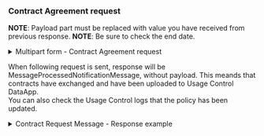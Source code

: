 ### Contract Agreement request <a href="#contract_agreement_request" id="contract_agreement_request"></a>

**NOTE**: Payload part must be replaced with value you have received from previous response. **NOTE**: Be sure to check the end date.

<details>

<summary>Multipart form - Contract Agreement request</summary>

```
curl --location --request POST 'https://localhost:8184/proxy' \
--header 'Content-Type: application/json' \
--header 'Authorization: Basic Y29ubmVjdG9yOnBhc3N3b3Jk' \
--data-raw '{
	"multipart": "form",
	"Forward-To": "https://ecc-provider:8889/data",
	"messageType": "ContractAgreementMessage",
	"requestedArtifact": "http://w3id.org/engrd/connector/artifact/1",
	"payload" : xxxxxx
}'
```

</details>

When following request is sent, response will be MessageProcessedNotificationMessage, without payload. This meands that contracts have exchanged and have been uploaded to Usage Control DataApp.\
You can also check the Usage Control logs that the policy has been updated.

<details>

<summary>Contract Request Message - Response example</summary>

```
--folW-L7KK2Sr0wN8b-ayPRgRB3QIh6-NC
Content-Disposition: form-data; name="header"
Content-Length: 1174
Content-Type: application/ld+json

{
  "@context" : {
	"ids" : "https://w3id.org/idsa/core/",
	"idsc" : "https://w3id.org/idsa/code/"
  },
  "@type" : "ids:MessageProcessedNotificationMessage",
  "@id" : "https://w3id.org/idsa/autogen/messageProcessedNotificationMessage/0fdd95e5-5c40-445c-8a51-96a618efa4a9",
  "ids:securityToken" : {
	"@type" : "ids:DynamicAttributeToken",
	"@id" : "https://w3id.org/idsa/autogen/dynamicAttributeToken/277438fb-995c-43b0-96c5-84051b4c8150",
	"ids:tokenValue" : "DummyTokenValue",
	"ids:tokenFormat" : {
	  "@id" : "https://w3id.org/idsa/code/JWT"
	}
  },
  "ids:issuerConnector" : {
	"@id" : "https://w3id.org/engrd/connector/provider"
  },
  "ids:senderAgent" : {
	"@id" : "https://w3id.org/engrd/connector/provider"
  },
  "ids:modelVersion" : "4.1.0",
  "ids:issued" : {
	"@value" : "2021-12-03T16:40:27.269Z",
	"@type" : "http://www.w3.org/2001/XMLSchema#dateTimeStamp"
  },
  "ids:recipientConnector" : [ {
	"@id" : "http://w3id.org/engrd/connector"
  } ],
  "ids:recipientAgent" : [ ],
  "ids:correlationMessage" : {
	"@id" : "https://w3id.org/idsa/autogen/contractAgreementMessage/501a66cb-3f63-46f6-be43-61cbde077c8a"
  }
}
--folW-L7KK2Sr0wN8b-ayPRgRB3QIh6-NC--
```

</details>
